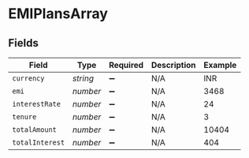 # EMIPlansArray


## Fields

| Field              | Type               | Required           | Description        | Example            |
| ------------------ | ------------------ | ------------------ | ------------------ | ------------------ |
| `currency`         | *string*           | :heavy_minus_sign: | N/A                | INR                |
| `emi`              | *number*           | :heavy_minus_sign: | N/A                | 3468               |
| `interestRate`     | *number*           | :heavy_minus_sign: | N/A                | 24                 |
| `tenure`           | *number*           | :heavy_minus_sign: | N/A                | 3                  |
| `totalAmount`      | *number*           | :heavy_minus_sign: | N/A                | 10404              |
| `totalInterest`    | *number*           | :heavy_minus_sign: | N/A                | 404                |